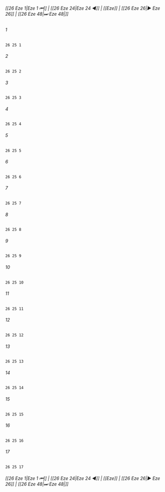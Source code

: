
###### [[26 Eze 1|Eze 1 ⏮]] | [[26 Eze 24|Eze 24 ◀]] | [[Eze]] | [[26 Eze 26|▶ Eze 26]] | [[26 Eze 48|⏭ Eze 48|]]

###### 1
``` verse
26 25 1 
```
###### 2
``` verse
26 25 2 
```
###### 3
``` verse
26 25 3 
```
###### 4
``` verse
26 25 4 
```
###### 5
``` verse
26 25 5 
```
###### 6
``` verse
26 25 6 
```
###### 7
``` verse
26 25 7 
```
###### 8
``` verse
26 25 8 
```
###### 9
``` verse
26 25 9 
```
###### 10
``` verse
26 25 10 
```
###### 11
``` verse
26 25 11 
```
###### 12
``` verse
26 25 12 
```
###### 13
``` verse
26 25 13 
```
###### 14
``` verse
26 25 14 
```
###### 15
``` verse
26 25 15 
```
###### 16
``` verse
26 25 16 
```
###### 17
``` verse
26 25 17 
```

###### [[26 Eze 1|Eze 1 ⏮]] | [[26 Eze 24|Eze 24 ◀]] | [[Eze]] | [[26 Eze 26|▶ Eze 26]] | [[26 Eze 48|⏭ Eze 48|]]

